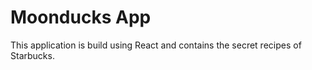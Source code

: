 # Moonducks App

This application is build using React and contains the secret recipes of Starbucks.
